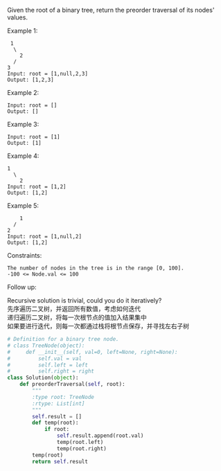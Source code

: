 Given the root of a binary tree, return the preorder traversal of its nodes' values.

 

Example 1:
```
 1
  \
    2
  /
3
Input: root = [1,null,2,3]
Output: [1,2,3]
```
Example 2:
```
Input: root = []
Output: []
```
Example 3:
```
Input: root = [1]
Output: [1]
```
Example 4:
```
1
  \
    2
Input: root = [1,2]
Output: [1,2]
```
Example 5:
```
    1
  /
2
Input: root = [1,null,2]
Output: [1,2]
``` 

Constraints:
```
The number of nodes in the tree is in the range [0, 100].
-100 <= Node.val <= 100
```

Follow up:

Recursive solution is trivial, could you do it iteratively?  
先序遍历二叉树，并返回所有数值，考虑如何迭代  
递归遍历二叉树，将每一次根节点的值加入结果集中  
如果要进行迭代，则每一次都通过栈将根节点保存，并寻找左右子树
```python
# Definition for a binary tree node.
# class TreeNode(object):
#     def __init__(self, val=0, left=None, right=None):
#         self.val = val
#         self.left = left
#         self.right = right
class Solution(object):
    def preorderTraversal(self, root):
        """
        :type root: TreeNode
        :rtype: List[int]
        """
        self.result = []
        def temp(root):
            if root:
                self.result.append(root.val)
                temp(root.left)
                temp(root.right)
        temp(root)
        return self.result
```
